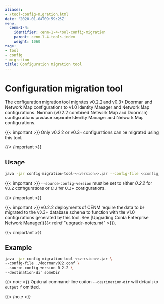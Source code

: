 ```yaml
---
aliases:
- /tool-config-migration.html
date: '2020-01-08T09:59:25Z'
menu:
  cenm-1-4:
    identifier: cenm-1-4-tool-config-migration
    parent: cenm-1-4-tools-index
    weight: 1060
tags:
- tool
- config
- migration
title: Configuration migration tool
---
```



# Configuration migration tool

The configuration migration tool migrates v0.2.2 and v0.3+ Doorman and Network Map configurations to v1.0 Identity Manager and
Network Map configurations. Norman (v0.2.2 combined Network Map and Doorman) configurations produce separate Identity Manager and
Network Map configurations.


{{< important >}}
Only v0.2.2 or v0.3+ configurations can be migrated using this tool.


{{< /important >}}


## Usage

```bash
java -jar config-migration-tool-<<version>>.jar --config-file <<config_file>> [options]
```


{{< important >}}
`--source-config-version` must be set to either *0.2.2* for v0.2 configurations or *0.3* for 0.3+ configurations.


{{< /important >}}


{{< important >}}
v0.2.2 deployments of CENM require the data to be migrated to the v0.3+ database schema to function with
the v1.0 configurations generated by this tool. See [Upgrading Corda Enterprise Network Manager]({{< relref "upgrade-notes.md" >}}).


{{< /important >}}


## Example

```bash
java -jar config-migration-tool-<<version>>.jar \
--config-file ./doormanv022.conf \
--source-config-version 0.2.2 \
--destination-dir someDir
```

{{< note >}}
Optional command-line option `--destination-dir` will default to `output` if omitted.

{{< /note >}}
